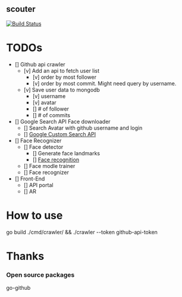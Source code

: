 scouter
---


[![Build Status](https://travis-ci.org/chechiachang/scouter.svg?branch=master)](https://travis-ci.org/chechiachang/scouter)


# TODOs

- [] Github api crawler
  - [v] Add an api to fetch user list
    - [v] order by most follower
    - [v] order by most commit. Might need query by username.
  - [v] Save user data to mongodb
    - [v] username
    - [v] avatar
    - [] # of follower
    - [] # of commits
- [] Google Search API Face downloader
  - [] Search Avatar with github username and login
  - [] [Google Custom Search API](https://developers.google.com/custom-search/docs/tutorial/introduction)
- [] Face Recognizer
  - [] Face detector
    - [] Generate face landmarks
    - [] [Face recognition](https://github.com/ageitgey/face_recognition)
  - [] Face modle trainer
  - [] Face recognizer
- [] Front-End
  - [] API portal
  - [] AR

# How to use

go build ./cmd/crawler/ && ./crawler --token github-api-token

# Thanks

### Open source packages
go-github


